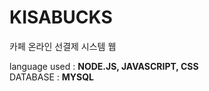 # KISABUCKS
카페 온라인 선결제 시스템 웹 
   
language used : **NODE.JS, JAVASCRIPT, CSS**  
DATABASE : **MYSQL**
